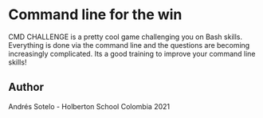 # Command line for the win
CMD CHALLENGE is a pretty cool game challenging you on Bash skills. Everything is done via the command line and the questions are becoming increasingly complicated. Its a good training to improve your command line skills!

## Author
Andrés Sotelo - Holberton School Colombia
2021